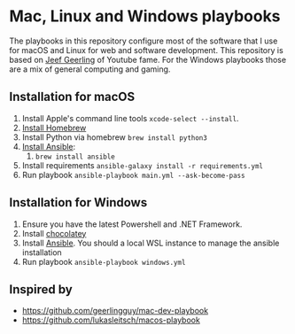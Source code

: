 # Mac, Linux and Windows playbooks

The playbooks in this repository configure most of the software that I use for macOS and Linux for web and software development. This repository is based on [Jeef Geerling](https://github.com/geerlingguy/mac-dev-playbook) of Youtube fame. For the Windows playbooks those are a mix of general computing and gaming.

## Installation for macOS

1. Install Apple's command line tools `xcode-select --install`.
2. [Install Homebrew](https://brew.sh)
3. Install Python via homebrew `brew install python3`
4. [Install Ansible](https://docs.ansible.com/ansible/latest/installation_guide/index.html):
    1. `brew install ansible`
5. Install requirements `ansible-galaxy install -r requirements.yml`
6. Run playbook `ansible-playbook main.yml --ask-become-pass`

## Installation for Windows

1. Ensure you have the latest Powershell and .NET Framework.
2. Install [chocolatey](https://chocolatey.org/install)
3. Install [Ansible](https://docs.ansible.com/ansible/latest/os_guide/windows_faq.html#can-ansible-run-on-windows). You should a local WSL instance to manage the ansible installation
4. Run playbook `ansible-playbook windows.yml`

## Inspired by

- https://github.com/geerlingguy/mac-dev-playbook
- https://github.com/lukasleitsch/macos-playbook
